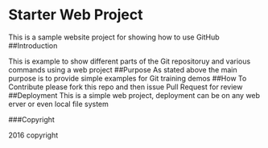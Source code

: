 # Starter Web Project
This is a sample website project for showing how to use GitHub
##Introduction

This is example to show different parts of the Git repositoruy and various commands using a web project
##Purpose
As stated above the main purpose is to provide simple examples for Git training demos
##How To Contribute
please fork this repo and then issue Pull Request for review
##Deployment
This is a simple web project, deployment can be on any web erver or even local file system

###Copyright

2016 copyright